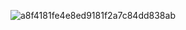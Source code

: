   ![a8f4181fe4e8ed9181f2a7c84dd838ab](https://github.com/powfii/powfii/assets/159025274/82999893-7f9c-49a0-a978-a49935237a70)
